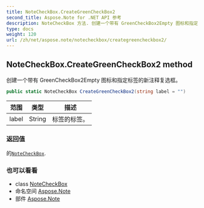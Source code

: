 ```yaml
---
title: NoteCheckBox.CreateGreenCheckBox2
second_title: Aspose.Note for .NET API 参考
description: NoteCheckBox 方法. 创建一个带有 GreenCheckBox2Empty 图标和指定标签的新注释复选框
type: docs
weight: 120
url: /zh/net/aspose.note/notecheckbox/creategreencheckbox2/
---
```

## NoteCheckBox.CreateGreenCheckBox2 method

创建一个带有 GreenCheckBox2Empty 图标和指定标签的新注释复选框。

```csharp
public static NoteCheckBox CreateGreenCheckBox2(string label = "")
```

| 范围 | 类型 | 描述 |
| --- | --- | --- |
| label | String | 标签的标签。 |

### 返回值

的[`NoteCheckBox`](../).

### 也可以看看

* class [NoteCheckBox](../)
* 命名空间 [Aspose.Note](../../notecheckbox/)
* 部件 [Aspose.Note](../../../)


